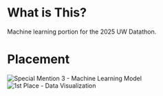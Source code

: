 # What is This?
Machine learning portion for the 2025 UW Datathon.

# Placement
![Special Mention 3 - Machine Learning Model](https://github.com/user-attachments/assets/7b8ab120-1a7e-45f9-bbe6-c3d50938a29b)
![1st Place - Data Visualization](https://github.com/user-attachments/assets/2a110fb4-d7ff-494e-9421-9b107166b16b)
